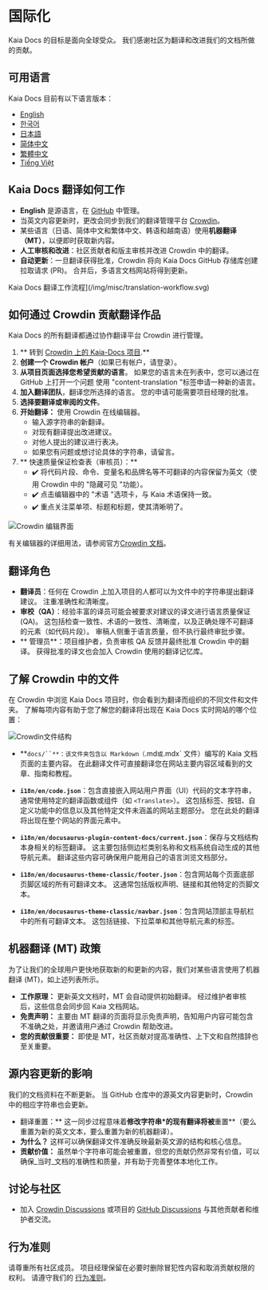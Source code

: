 # 国际化

Kaia Docs 的目标是面向全球受众。 我们感谢社区为翻译和改进我们的文档所做的贡献。

## 可用语言

Kaia Docs 目前有以下语言版本：

- [English](https://docs.kaia.io/)
- [한국어](https://docs.kaia.io/ko/)
- [日本語](https://docs.kaia.io/ja/)
- [简体中文](https://docs.kaia.io/zh-CN/)
- [繁體中文](https://docs.kaia.io/zh-TW/)
- [Tiếng Việt](https://docs.kaia.io/vi/)

## Kaia Docs 翻译如何工作

- **English** 是源语言，在 [GitHub](https://github.com/kaiachain/kaia-docs) 中管理。
- 当英文内容更新时，更改会同步到我们的翻译管理平台 [Crowdin](https://crowdin.com/project/kaia-docs)。
- 某些语言（日语、简体中文和繁体中文、韩语和越南语）使用**机器翻译（MT）**，以便即时获取新内容。
- **人工审核和改进**：社区贡献者和版主审核并改进 Crowdin 中的翻译。
- **自动更新**：一旦翻译获得批准，Crowdin 将向 Kaia Docs GitHub 存储库创建拉取请求 (PR)。 合并后，多语言文档网站将得到更新。

Kaia Docs 翻译工作流程](/img/misc/translation-workflow.svg)

## 如何通过 Crowdin 贡献翻译作品

Kaia Docs 的所有翻译都通过协作翻译平台 Crowdin 进行管理。

1. \*\* 转到 [Crowdin 上的 Kaia-Docs 项目](https://crowdin.com/project/kaia-docs).\*\*
2. **创建一个 Crowdin 帐户**（如果已有帐户，请登录）。
3. **从项目页面选择您希望贡献的语言**。 如果您的语言未在列表中，您可以通过在 GitHub 上打开一个问题 使用 "content-translation "标签申请一种新的语言。
4. **加入翻译团队**，翻译您所选择的语言。 您的申请可能需要项目经理的批准。
5. **选择要翻译或审阅的文件**。
6. **开始翻译：** 使用 Crowdin 在线编辑器。
   - 输入源字符串的新翻译。
   - 对现有翻译提出改进建议。
   - 对他人提出的建议进行表决。
   - 如果您有问题或想讨论具体的字符串，请留言。
7. \*\* 快速质量保证检查表（审核员）：\*\*
   - ✔️ 将代码片段、命令、变量名和品牌名等不可翻译的内容保留为英文（使用 Crowdin 中的 "隐藏可见 "功能）。
   - ✔️ 点击编辑器中的 "术语 "选项卡，与 Kaia 术语保持一致。
   - ✔️ 重点关注菜单项、标题和标题，使其清晰明了。

![Crowdin 编辑界面](/img/misc/crowdin-editor.png)

有关编辑器的详细用法，请参阅官方[Crowdin 文档](https://support.crowdin.com/online-editor/)。

## 翻译角色

- **翻译员**：任何在 Crowdin 上加入项目的人都可以为文件中的字符串提出翻译建议。 注重准确性和清晰度。
- **审校（QA）**：经验丰富的译员可能会被要求对建议的译文进行语言质量保证 (QA)。 这包括检查一致性、术语的一致性、清晰度，以及正确处理不可翻译的元素（如代码片段）。 审稿人侧重于语言质量，但不执行最终审批步骤。
- \*\* 管理员\*\*：项目维护者，负责审核 QA 反馈并最终批准 Crowdin 中的翻译。 获得批准的译文也会加入 Crowdin 使用的翻译记忆库。

## 了解 Crowdin 中的文件

在 Crowdin 中浏览 Kaia Docs 项目时，你会看到为翻译而组织的不同文件和文件夹。 了解每项内容有助于您了解您的翻译将出现在 Kaia Docs 实时网站的哪个位置：

![Crowdin文件结构](/img/misc/crowdin-dashboard.png)

- \*\*`docs/``**：该文件夹包含以 Markdown（`.md`或`.mdx\` 文件）编写的 Kaia 文档页面的主要内容。 在此翻译文件可直接翻译您在网站主要内容区域看到的文章、指南和教程。

- **`i18n/en/code.json`**：包含直接嵌入网站用户界面（UI）代码的文本字符串，通常使用特定的翻译函数或组件（如 `<Translate>`）。 这包括标签、按钮、自定义功能中的信息以及其他特定文件未涵盖的网站主题部分。 您在此处的翻译将出现在整个网站的界面元素中。

- **`i18n/en/docusaurus-plugin-content-docs/current.json`**：保存与文档结构本身相关的标签翻译。 这主要包括侧边栏类别名称和文档系统自动生成的其他导航元素。 翻译这些内容可确保用户能用自己的语言浏览文档部分。

- **`i18n/en/docusaurus-theme-classic/footer.json`**：包含网站每个页面底部页脚区域的所有可翻译文本。 这通常包括版权声明、链接和其他特定的页脚文本。

- **`i18n/en/docusaurus-theme-classic/navbar.json`**：包含网站顶部主导航栏中的所有可翻译文本。 这包括链接、下拉菜单和其他导航元素的标签。

## 机器翻译 (MT) 政策

为了让我们的全球用户更快地获取新的和更新的内容，我们对某些语言使用了机器翻译 (MT)，如上述列表所示。

- **工作原理：** 更新英文文档时，MT 会自动提供初始翻译。 经过维护者审核后，这些信息会同步回 Kaia 文档网站。
- **免责声明：** 主要由 MT 翻译的页面将显示免责声明，告知用户内容可能包含不准确之处，并邀请用户通过 Crowdin 帮助改进。
- **您的贡献很重要：** 即使是 MT，社区贡献对提高准确性、上下文和自然措辞也至关重要。

## 源内容更新的影响

我们的文档资料在不断更新。 当 GitHub 仓库中的源英文内容更新时，Crowdin 中的相应字符串也会更新。

- 翻译重置：\*\* 这一同步过程意味着**修改字符串\*的现有翻译将被**重置\*\*（要么重置为新的英文文本，要么重置为新的机器翻译）。
- **为什么？** 这样可以确保翻译文件准确反映最新英文源的结构和核心信息。
- **贡献价值：** 虽然单个字符串可能会被重置，但您的贡献仍然非常有价值，可以确保_当时_文档的准确性和质量，并有助于完善整体本地化工作。

## 讨论与社区

- 加入 [Crowdin Discussions](https://crowdin.com/project/kaia-docs/discussions) 或项目的 [GitHub Discussions](https://github.com/kaiachain/kaia-docs/discussions) 与其他贡献者和维护者交流。

## 行为准则

请尊重所有社区成员。 项目经理保留在必要时删除冒犯性内容和取消贡献权限的权利。 请遵守我们的 [行为准则](https://github.com/kaiachain/kaia-docs/blob/main/code-of-conduct.md)。